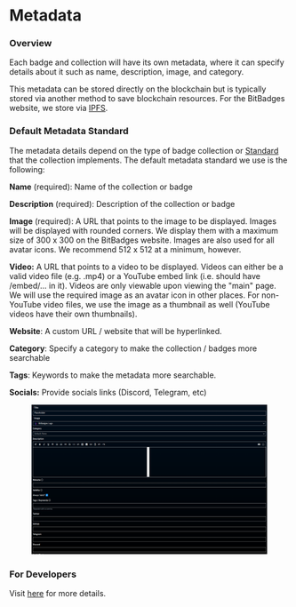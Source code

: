 # Metadata

### Overview

Each badge and collection will have its own metadata, where it can specify details about it such as name, description, image, and category.&#x20;

This metadata can be stored directly on the blockchain but is typically stored via another method to save blockchain resources. For the BitBadges website, we store via [IPFS](https://ipfs.tech/).

### **Default Metadata Standard**

The metadata details depend on the type of badge collection or [Standard](../../for-developers/core-concepts/standards.md) that the collection implements. The default metadata standard we use is the following:

**Name** (required): Name of the collection or badge

**Description** (required): Description of the collection or badge

**Image** (required): A URL that points to the image to be displayed. Images will be displayed with rounded corners.  We display them with a maximum size of 300 x 300 on the BitBadges website. Images are also used for all avatar icons. We recommend 512 x 512 at a minimum, however.

**Video:** A URL that points to a video to be displayed. Videos can either be a valid video file (e.g. .mp4) or a YouTube embed link (i.e. should have /embed/... in it). Videos are only viewable upon viewing the "main" page. We will use the required image as an avatar icon in other places. For non-YouTube video files, we use the image as a thumbnail as well (YouTube videos have their own thumbnails).&#x20;

**Website**: A custom URL / website that will be hyperlinked.

**Category**: Specify a category to make the collection / badges more searchable

**Tags**: Keywords to make the metadata more searchable.

**Socials:** Provide socials links (Discord, Telegram, etc)

<figure><img src="../../.gitbook/assets/image (6) (1).png" alt=""><figcaption></figcaption></figure>

### For Developers

Visit [here](../../for-developers/bitbadges-api/designing-for-compatibility.md) for more details.
